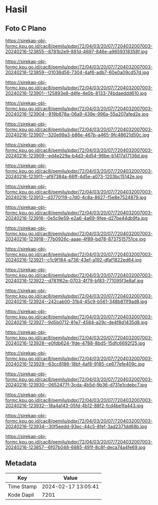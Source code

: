 # Hasil

## Foto C Plano

https://sirekap-obj-formc.kpu.go.id/cac8/pemilu/pdpr/72/04/03/20/07/7204032007003-20240216-123855--8781b2e9-881d-4697-846e-a9659318358f.jpg

https://sirekap-obj-formc.kpu.go.id/cac8/pemilu/pdpr/72/04/03/20/07/7204032007003-20240216-123859--01036d56-7304-4af6-adb7-60e0a09cd57d.jpg

https://sirekap-obj-formc.kpu.go.id/cac8/pemilu/pdpr/72/04/03/20/07/7204032007003-20240216-123901--125893e8-d4fe-4e0b-8133-74bdaeddd610.jpg

https://sirekap-obj-formc.kpu.go.id/cac8/pemilu/pdpr/72/04/03/20/07/7204032007003-20240216-123904--819b878a-06a9-439e-996a-55a207afed2e.jpg

https://sirekap-obj-formc.kpu.go.id/cac8/pemilu/pdpr/72/04/03/20/07/7204032007003-20240216-123907--320e99a3-b86e-467b-a465-9fc48621d50c.jpg

https://sirekap-obj-formc.kpu.go.id/cac8/pemilu/pdpr/72/04/03/20/07/7204032007003-20240216-123909--ed4e229a-b4d3-4d54-96be-b1417a17136d.jpg

https://sirekap-obj-formc.kpu.go.id/cac8/pemilu/pdpr/72/04/03/20/07/7204032007003-20240216-123911--af97384a-66ff-4d5e-a073-1203bc15142e.jpg

https://sirekap-obj-formc.kpu.go.id/cac8/pemilu/pdpr/72/04/03/20/07/7204032007003-20240216-123913--d3770119-c7d0-4c8a-8627-f5e8e7524879.jpg

https://sirekap-obj-formc.kpu.go.id/cac8/pemilu/pdpr/72/04/03/20/07/7204032007003-20240216-123916--0e5c9e59-e2a6-4a69-9fee-d27be44db9fa.jpg

https://sirekap-obj-formc.kpu.go.id/cac8/pemilu/pdpr/72/04/03/20/07/7204032007003-20240216-123918--77b0926c-aaae-4f89-bd78-8737515751ce.jpg

https://sirekap-obj-formc.kpu.go.id/cac8/pemilu/pdpr/72/04/03/20/07/7204032007003-20240216-123921--c1c9f184-a736-43ef-a192-dfaf1822ed64.jpg

https://sirekap-obj-formc.kpu.go.id/cac8/pemilu/pdpr/72/04/03/20/07/7204032007003-20240216-123922--d781f62e-0703-4f79-bf83-771095f3e8af.jpg

https://sirekap-obj-formc.kpu.go.id/cac8/pemilu/pdpr/72/04/03/20/07/7204032007003-20240216-123924--242cab00-31b4-45c9-b561-348b811f9ad8.jpg

https://sirekap-obj-formc.kpu.go.id/cac8/pemilu/pdpr/72/04/03/20/07/7204032007003-20240216-123927--9d5b0712-81e7-4584-a29c-de4f8d1435d8.jpg

https://sirekap-obj-formc.kpu.go.id/cac8/pemilu/pdpr/72/04/03/20/07/7204032007003-20240216-123928--e0fdb624-1fde-4788-8bd5-15dfc6692f25.jpg

https://sirekap-obj-formc.kpu.go.id/cac8/pemilu/pdpr/72/04/03/20/07/7204032007003-20240216-123929--63cc8186-18bf-4af8-9185-ce677efe409c.jpg

https://sirekap-obj-formc.kpu.go.id/cac8/pemilu/pdpr/72/04/03/20/07/7204032007003-20240216-123930--0652477f-3cda-4b5d-9b36-d731e1cdebc7.jpg

https://sirekap-obj-formc.kpu.go.id/cac8/pemilu/pdpr/72/04/03/20/07/7204032007003-20240216-123932--18a4a143-05fd-4b12-88f2-fcd4be1fa443.jpg

https://sirekap-obj-formc.kpu.go.id/cac8/pemilu/pdpr/72/04/03/20/07/7204032007003-20240216-123934--30f5eedd-93ec-44c5-8fef-3ad2371dd68b.jpg

https://sirekap-obj-formc.kpu.go.id/cac8/pemilu/pdpr/72/04/03/20/07/7204032007003-20240216-123857--6f07b048-6885-491f-8c8f-deca74a4fe69.jpg


## Metadata

| Key        | Value               |
| ---------- | ------------------- |
| Time Stamp | 2024-02-17 13:05:41 |
| Kode Dapil | 7201                |



